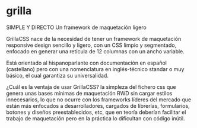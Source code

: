 # grilla

SIMPLE Y DIRECTO
Un framework de maquetación ligero

GrillaCSS nace de la necesidad de tener un framework de maquetación responsive design sencillo y ligero, con un CSS limpio y segmentado, enfocado en generar una retícula de 12 columnas con un ancho variable. 

Está orientado al hispanoparlante con documentación en español (castellano) pero con una nomenclatura en inglés-técnico standar o muy básico, el cual garantiza su universalidad.

¿Cuál es la ventaja de usar GrillaCSS? la simpleza del fichero css que genera unas bases mínimas de maquetación RWD sin cargar estilos innecesarios, lo que no ocurre con los frameworks líderes del mercado que están más enfocados a desarrolladores, cargados de librerías, formularios, botones y diseños preestablecidos, etc, que en teoría deberían facilitar el trabajo de maquetación pero en la práctica lo dificultan con código inútil.
